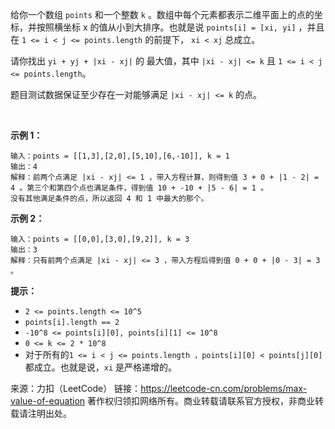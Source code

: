 给你一个数组 ```points``` 和一个整数 ```k``` 。数组中每个元素都表示二维平面上的点的坐标，并按照横坐标 x 的值从小到大排序。也就是说 ```points[i] = [xi, yi]``` ，并且在 ```1 <= i < j <= points.length``` 的前提下， ```xi < xj``` 总成立。

请你找出 ```yi + yj + |xi - xj|``` 的 最大值，其中 ```|xi - xj| <= k``` 且 ```1 <= i < j <= points.length```。

题目测试数据保证至少存在一对能够满足 ```|xi - xj| <= k``` 的点。

 

**示例 1：**
```
输入：points = [[1,3],[2,0],[5,10],[6,-10]], k = 1
输出：4
解释：前两个点满足 |xi - xj| <= 1 ，带入方程计算，则得到值 3 + 0 + |1 - 2| = 4 。第三个和第四个点也满足条件，得到值 10 + -10 + |5 - 6| = 1 。
没有其他满足条件的点，所以返回 4 和 1 中最大的那个。
```
**示例 2：**
```
输入：points = [[0,0],[3,0],[9,2]], k = 3
输出：3
解释：只有前两个点满足 |xi - xj| <= 3 ，带入方程后得到值 0 + 0 + |0 - 3| = 3 。
```

**提示：**

* ```2 <= points.length <= 10^5```
* ```points[i].length == 2```
* ```-10^8 <= points[i][0], points[i][1] <= 10^8```
* ```0 <= k <= 2 * 10^8```
* 对于所有的```1 <= i < j <= points.length ，points[i][0] < points[j][0]``` 都成立。也就是说，```xi``` 是严格递增的。

来源：力扣（LeetCode）
链接：https://leetcode-cn.com/problems/max-value-of-equation
著作权归领扣网络所有。商业转载请联系官方授权，非商业转载请注明出处。
